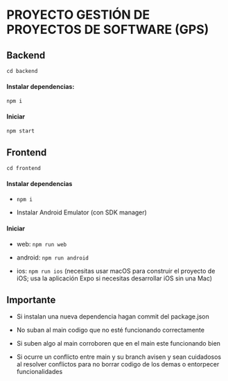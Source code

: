 # PROYECTO GESTIÓN DE PROYECTOS DE SOFTWARE (GPS)

## Backend

`cd backend`

#### Instalar dependencias:

`npm i`

#### Iniciar

`npm start`


## Frontend

`cd frontend`

#### Instalar dependencias

* `npm i`

* Instalar Android Emulator (con SDK manager)

#### Iniciar

* web: `npm run web`

* android: `npm run android`

* ios: `npm run ios` (necesitas usar macOS para construir el proyecto de iOS; usa la aplicación Expo si necesitas desarrollar iOS sin una Mac)

## Importante

* Si instalan una nueva dependencia hagan commit del package.json

* No suban al main codigo que no esté funcionando correctamente

* Si suben algo al main corroboren que en el main este funcionando bien

* Si ocurre un conflicto entre main y su branch avisen y sean cuidadosos al resolver conflictos para no borrar codigo de los demas o entorpecer funcionalidades
